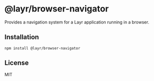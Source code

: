 # @layr/browser-navigator

Provides a navigation system for a Layr application running in a browser.

## Installation

```
npm install @layr/browser-navigator
```

## License

MIT
